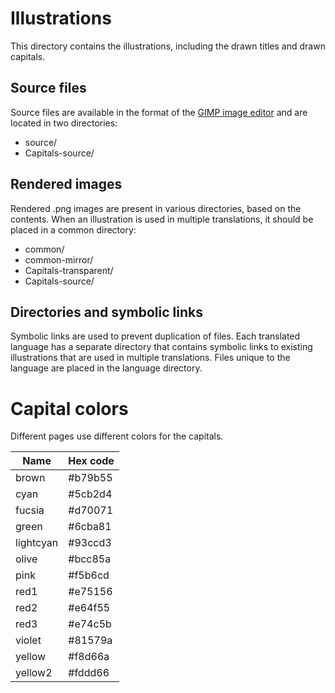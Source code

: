 <!--
SPDX-FileCopyrightText: 2024 Nico Rikken <nico.rikken@fsfe.org>

SPDX-License-Identifier: CC-BY-SA-4.0
-->

# Illustrations

This directory contains the illustrations, including the drawn titles and drawn
capitals.

## Source files

Source files are available in the format of the [GIMP image
editor](https://www.gimp.org/) and are located in two directories:

- source/
- Capitals-source/

## Rendered images

Rendered .png images are present in various directories, based on the contents.
When an illustration is used in multiple translations, it should be placed in a
common directory:

- common/
- common-mirror/
- Capitals-transparent/
- Capitals-source/

## Directories and symbolic links

Symbolic links are used to prevent duplication of files. Each translated
language has a separate directory that contains symbolic links to existing
illustrations that are used in multiple translations. Files unique to the
language are placed in the language directory.

# Capital colors

Different pages use different colors for the capitals.

| Name      | Hex code |
|-----------|----------|
| brown     | #b79b55  |
| cyan      | #5cb2d4  |
| fucsia    | #d70071  |
| green     | #6cba81  |
| lightcyan | #93ccd3  |
| olive     | #bcc85a  |
| pink      | #f5b6cd  |
| red1      | #e75156  |
| red2      | #e64f55  |
| red3      | #e74c5b  |
| violet    | #81579a  |
| yellow    | #f8d66a  |
| yellow2   | #fddd66  |

